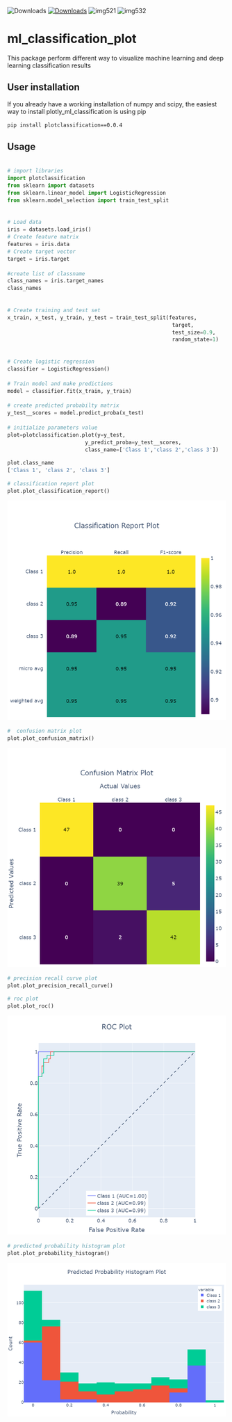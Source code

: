 ![Downloads](https://static.pepy.tech/personalized-badge/plotclassification?period=total&units=international_system&left_color=blue&right_color=green&left_text=Downloads)
[![Downloads](https://static.pepy.tech/personalized-badge/plotclassification?period=total&units=international_system&left_color=blue&right_color=green&left_text=Downloads)](https://pepy.tech/project/plotclassification)
![img521](https://static.pepy.tech/personalized-badge/plotclassification?period=total&units=international_system&left_color=blue&right_color=green&left_text=Downloads)
![img532](https://static.pepy.tech/personalized-badge/plotclassification?period=total&units=international_system&left_color=blue&right_color=green&left_text=Downloads)

# ml_classification_plot
This package perform different way to visualize machine learning  and deep learning classification results

## User installation
If you already have a working installation of numpy and scipy, the easiest way to install plotly_ml_classification is using pip
```bash
pip install plotclassification==0.0.4
```

## Usage

```python

# import libraries
import plotclassification 
from sklearn import datasets 
from sklearn.linear_model import LogisticRegression
from sklearn.model_selection import train_test_split 


# Load data
iris = datasets.load_iris()
# Create feature matrix
features = iris.data
# Create target vector 
target = iris.target

#create list of classname 
class_names = iris.target_names
class_names


# Create training and test set 
x_train, x_test, y_train, y_test = train_test_split(features,
                                                     target,
                                                     test_size=0.9, 
                                                     random_state=1)


# Create logistic regression 
classifier = LogisticRegression()

# Train model and make predictions
model = classifier.fit(x_train, y_train)

# create predicted probabilty matrix 
y_test__scores = model.predict_proba(x_test)

# initialize parameters value
plot=plotclassification.plot(y=y_test,
	                     y_predict_proba=y_test__scores,
	                     class_name=['Class 1','class 2','class 3'])

```

```python
plot.class_name
['Class 1', 'class 2', 'class 3']

```

```python
# classification report plot
plot.plot_classification_report()
```
![classification report](https://github.com/vishalbpatil1/ml_classification_plot/blob/main/classification%20report.png)


```python
#  confusion matrix plot
plot.plot_confusion_matrix()
```
![confusion matrix plot](https://github.com/vishalbpatil1/ml_classification_plot/blob/main/confusion%20matrix.png)


```python
# precision recall curve plot
plot.plot_precision_recall_curve()
```
```python
# roc plot
plot.plot_roc()
```
![roc plot](https://github.com/vishalbpatil1/ml_classification_plot/blob/main/roc%20curve.png)

```python
# predicted probability histogram plot
plot.plot_probability_histogram()
```
![histogram](https://github.com/vishalbpatil1/ml_classification_plot/blob/main/histogram.png)
